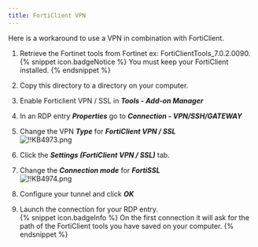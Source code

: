 ```yaml
---
title: FortiClient VPN
---
```

Here is a workaround to use a VPN in combination with FortiClient.
1. Retrieve the Fortinet tools from Fortinet ex: FortiClientTools_7.0.2.0090.  
{% snippet icon.badgeNotice %}
You must keep your FortiClient installed.
{% endsnippet %}  

2. Copy this directory to a directory on your computer.
1. Enable Forticlient VPN / SSL in ***Tools - Add-on Manager***
1. In an RDP entry ***Properties*** go to ***Connection - VPN/SSH/GATEWAY***
1. Change the VPN ***Type*** for ***FortiClient VPN / SSL***  
![!!KB4973.png](https://webdevolutions.azureedge.net/docs/en/kb/KB4973.png)
1. Click the ***Settings (FortiClient VPN / SSL)*** tab.
1. Change the ***Connection mode*** for ***FortiSSL***  
![!!KB4974.png](https://webdevolutions.azureedge.net/docs/en/kb/KB4974.png)
1. Configure your tunnel and click ***OK***
1. Launch the connection for your RDP entry.  
{% snippet icon.badgeInfo %}
On the first connection it will ask for the path of the FortiClient tools you have saved on your computer.
{% endsnippet %}
